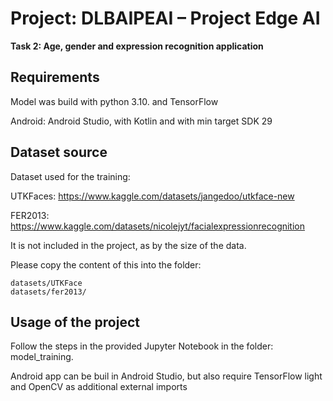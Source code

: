 # Project: DLBAIPEAI – Project Edge AI

**Task 2: Age, gender and expression recognition application**


## Requirements

Model was build with python 3.10. and TensorFlow

Android: Android Studio, with Kotlin and with min target SDK 29


## Dataset source
Dataset used for the training: 

UTKFaces: https://www.kaggle.com/datasets/jangedoo/utkface-new

FER2013: https://www.kaggle.com/datasets/nicolejyt/facialexpressionrecognition

It is not included in the project, as by the size of the data.

Please copy the content of this into the folder:

```
datasets/UTKFace
datasets/fer2013/
```

## Usage of the project

Follow the steps in the provided Jupyter Notebook in the folder: model_training.

Android app can be buil in Android Studio, but also require TensorFlow light and OpenCV as additional external imports
